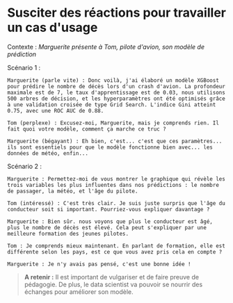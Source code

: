# Susciter des réactions pour travailler un cas d'usage

Contexte : *Marguerite présente à Tom, pilote d'avion, son modèle de prédiction*

Scénario 1 :

    Marguerite (parle vite) : Donc voilà, j'ai élaboré un modèle XGBoost pour prédire le nombre de décès lors d'un crash d'avion. La profondeur maximale est de 7, le taux d'apprentissage est de 0.03, nous utilisons 500 arbres de décision, et les hyperparamètres ont été optimisés grâce à une validation croisée de type Grid Search. L'indice Gini atteint 0.75, avec une ROC AUC de 0.88.

    Tom (perplexe) : Excusez-moi, Marguerite, mais je comprends rien. Il fait quoi votre modèle, comment ça marche ce truc ?

    Marguerite (bégayant) : Eh bien, c'est... c'est que ces paramètres... ils sont essentiels pour que le modèle fonctionne bien avec... les données de météo, enfin...

Scénario 2 :

    Marguerite : Permettez-moi de vous montrer le graphique qui révèle les trois variables les plus influentes dans nos prédictions : le nombre de passager, la météo, et l'âge du pilote.

    Tom (intéressé) : C'est très clair. Je suis juste surpris que l'âge du conducteur soit si important. Pourriez-vous expliquer davantage ?

    Marguerite : Bien sûr. nous voyons que plus le conducteur est âgé, plus le nombre de décès est élevé. Cela peut s'expliquer par une meilleure formation des jeunes pilotes. 

    Tom : Je comprends mieux maintenant. En parlant de formation, elle est différente selon les pays, est ce que vous avez pris cela en compte ?

    Marguerite : Je n'y avais pas pensé, c'est une bonne idée !

> **A retenir :** Il est important de vulgariser et de faire preuve de pédagogie. De plus, le data scientist va pouvoir se nourrir des échanges pour améliorer son modèle.